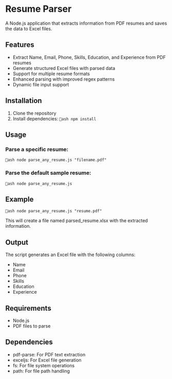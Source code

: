 # Resume Parser

A Node.js application that extracts information from PDF resumes and saves the data to Excel files.

## Features

- Extract Name, Email, Phone, Skills, Education, and Experience from PDF resumes
- Generate structured Excel files with parsed data
- Support for multiple resume formats
- Enhanced parsing with improved regex patterns
- Dynamic file input support

## Installation

1. Clone the repository
2. Install dependencies:
   `ash
   npm install
   `

## Usage

### Parse a specific resume:
`ash
node parse_any_resume.js "filename.pdf"
`

### Parse the default sample resume:
`ash
node parse_any_resume.js
`

## Example

`ash
node parse_any_resume.js "resume.pdf"
`

This will create a file named parsed_resume.xlsx with the extracted information.

## Output

The script generates an Excel file with the following columns:
- Name
- Email  
- Phone
- Skills
- Education
- Experience

## Requirements

- Node.js
- PDF files to parse

## Dependencies

- pdf-parse: For PDF text extraction
- exceljs: For Excel file generation
- fs: For file system operations
- path: For file path handling
